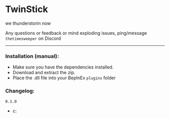 # TwinStick
we thunderstorin now

Any questions or feedback or mind exploding issues, ping/message `thetimesweeper` on Discord
___

### Installation (manual):
- Make sure you have the dependencies installed.
- Download and extract the zip.
- Place the .dll file into your BepInEx `plugins` folder

### Changelog:

`0.1.0`
 - c: